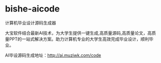 # bishe-aicode
计算机毕业设计源码生成器

大宝软件结合最新AI技术，为大学生提供一键生成,高质量源码,高质量论文，高质量PPT的一站式解决方案。助力计算机专业的大学生高效完成毕业设计，顺利毕业。

AI毕设源码生成地址：http://ai.muziwk.com/code
